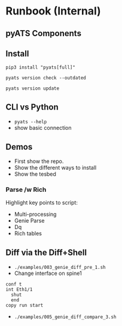 # Runbook (Internal)

## pyATS Components

## Install

```
pip3 install "pyats[full]"

pyats version check --outdated

pyats version update
```

## CLI vs Python

* `pyats --help`
* show basic connection



## Demos

* First show the repo.
* Show the different ways to install
* Show the tesbed

### Parse /w Rich
Highlight key points to script:
* Multi-processing
* Genie Parse
* Dq
* Rich tables

## Diff via the Diff+Shell
* `./examples/003_genie_diff_pre_1.sh`
* Change interface on spine1
```
conf t
int Eth1/1
  shut
  end
copy run start
```
* `./examples/005_genie_diff_compare_3.sh`
